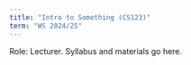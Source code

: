 ```yaml
---
title: "Intro to Something (CS123)"
term: "WS 2024/25"
---
```


Role: Lecturer. Syllabus and materials go here.
